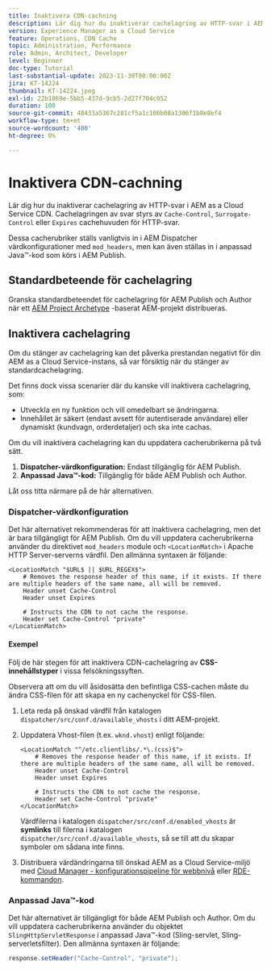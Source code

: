 ```yaml
---
title: Inaktivera CDN-cachning
description: Lär dig hur du inaktiverar cachelagring av HTTP-svar i AEM as a Cloud Service CDN.
version: Experience Manager as a Cloud Service
feature: Operations, CDN Cache
topic: Administration, Performance
role: Admin, Architect, Developer
level: Beginner
doc-type: Tutorial
last-substantial-update: 2023-11-30T00:00:00Z
jira: KT-14224
thumbnail: KT-14224.jpeg
exl-id: 22b1869e-5bb5-437d-9cb5-2d27f704c052
duration: 100
source-git-commit: 48433a5367c281cf5a1c106b08a1306f1b0e8ef4
workflow-type: tm+mt
source-wordcount: '400'
ht-degree: 0%

---
```


# Inaktivera CDN-cachning

Lär dig hur du inaktiverar cachelagring av HTTP-svar i AEM as a Cloud Service CDN. Cachelagringen av svar styrs av `Cache-Control`, `Surrogate-Control` eller `Expires` cachehuvuden för HTTP-svar.

Dessa cacherubriker ställs vanligtvis in i AEM Dispatcher värdkonfigurationer med `mod_headers`, men kan även ställas in i anpassad Java™-kod som körs i AEM Publish.

## Standardbeteende för cachelagring

Granska standardbeteendet för cachelagring för AEM Publish och Author när ett [AEM Project Archetype](./enable-caching.md#default-caching-behavior) -baserat AEM-projekt distribueras.

## Inaktivera cachelagring

Om du stänger av cachelagring kan det påverka prestandan negativt för din AEM as a Cloud Service-instans, så var försiktig när du stänger av standardcachelagring.

Det finns dock vissa scenarier där du kanske vill inaktivera cachelagring, som:

- Utveckla en ny funktion och vill omedelbart se ändringarna.
- Innehållet är säkert (endast avsett för autentiserade användare) eller dynamiskt (kundvagn, orderdetaljer) och ska inte cachas.

Om du vill inaktivera cachelagring kan du uppdatera cacherubrikerna på två sätt.

1. **Dispatcher-värdkonfiguration:** Endast tillgänglig för AEM Publish.
1. **Anpassad Java™-kod:** Tillgänglig för både AEM Publish och Author.

Låt oss titta närmare på de här alternativen.

### Dispatcher-värdkonfiguration

Det här alternativet rekommenderas för att inaktivera cachelagring, men det är bara tillgängligt för AEM Publish. Om du vill uppdatera cacherubrikerna använder du direktivet `mod_headers` module och `<LocationMatch>` i Apache HTTP Server-serverns värdfil. Den allmänna syntaxen är följande:

```
<LocationMatch "$URL$ || $URL_REGEX$">
    # Removes the response header of this name, if it exists. If there are multiple headers of the same name, all will be removed.
    Header unset Cache-Control
    Header unset Expires

    # Instructs the CDN to not cache the response.
    Header set Cache-Control "private"
</LocationMatch>
```

#### Exempel

Följ de här stegen för att inaktivera CDN-cachelagring av **CSS-innehållstyper** i vissa felsökningssyften.

Observera att om du vill åsidosätta den befintliga CSS-cachen måste du ändra CSS-filen för att skapa en ny cachenyckel för CSS-filen.

1. Leta reda på önskad värdfil från katalogen `dispatcher/src/conf.d/available_vhosts` i ditt AEM-projekt.
1. Uppdatera Vhost-filen (t.ex. `wknd.vhost`) enligt följande:

   ```
   <LocationMatch "^/etc.clientlibs/.*\.(css)$">
       # Removes the response header of this name, if it exists. If there are multiple headers of the same name, all will be removed.
       Header unset Cache-Control
       Header unset Expires
   
       # Instructs the CDN to not cache the response.
       Header set Cache-Control "private"
   </LocationMatch>
   ```

   Värdfilerna i katalogen `dispatcher/src/conf.d/enabled_vhosts` är **symlinks** till filerna i katalogen `dispatcher/src/conf.d/available_vhosts`, så se till att du skapar symboler om sådana inte finns.
1. Distribuera värdändringarna till önskad AEM as a Cloud Service-miljö med [Cloud Manager - konfigurationspipeline för webbnivå](https://experienceleague.adobe.com/docs/experience-manager-cloud-service/content/implementing/using-cloud-manager/cicd-pipelines/introduction-ci-cd-pipelines.html?#web-tier-config-pipelines) eller [RDE-kommandon](https://experienceleague.adobe.com/docs/experience-manager-learn/cloud-service/developing/rde/how-to-use.html?lang=en#deploy-apache-or-dispatcher-configuration).

### Anpassad Java™-kod

Det här alternativet är tillgängligt för både AEM Publish och Author. Om du vill uppdatera cacherubrikerna använder du objektet `SlingHttpServletResponse` i anpassad Java™-kod (Sling-servlet, Sling-serverletsfilter). Den allmänna syntaxen är följande:

```java
response.setHeader("Cache-Control", "private");
```
